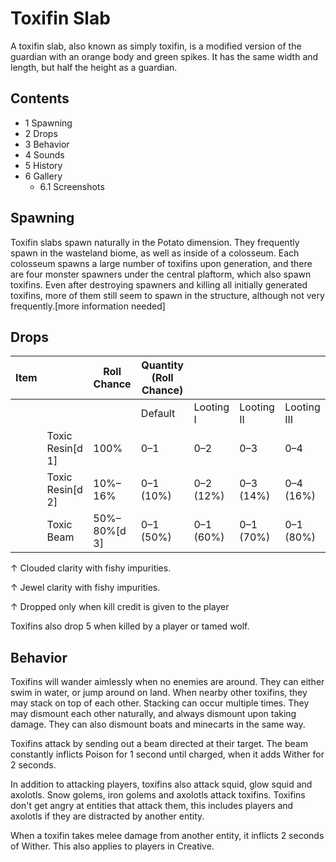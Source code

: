 # Toxifin Slab
A toxifin slab, also known as simply toxifin, is a modified version of the guardian with an orange body and green spikes. It has the same width and length, but half the height as a guardian. 

## Contents
- 1 Spawning
- 2 Drops
- 3 Behavior
- 4 Sounds
- 5 History
- 6 Gallery
	- 6.1 Screenshots

## Spawning
Toxifin slabs spawn naturally in the Potato dimension. They frequently spawn in the wasteland biome, as well as inside of a colosseum. Each colosseum spawns a large number of toxifins upon generation, and there are four monster spawners under the central plaftorm, which also spawn toxifins. Even after destroying spawners and killing all initially generated toxifins, more of them still seem to spawn in the structure, although not very frequently.[more information needed]

## Drops
| Item |                  | Roll Chance  | Quantity (Roll Chance) |           |            |             |
|------|------------------|--------------|------------------------|-----------|------------|-------------|
|      |                  |              | Default                | Looting I | Looting II | Looting III |
|      | Toxic Resin[d 1] | 100%         | 0–1                    | 0–2       | 0–3        | 0–4         |
|      | Toxic Resin[d 2] | 10%–16%      | 0–1 (10%)              | 0–2 (12%) | 0–3 (14%)  | 0–4 (16%)   |
|      | Toxic Beam       | 50%–80%[d 3] | 0–1 (50%)              | 0–1 (60%) | 0–1 (70%)  | 0–1 (80%)   |


↑ Clouded clarity with fishy impurities.

↑ Jewel clarity with fishy impurities.

↑ Dropped only when kill credit is given to the player


Toxifins also drop 5 when killed by a player or tamed wolf.

## Behavior
Toxifins will wander aimlessly when no enemies are around. They can either swim in water, or jump around on land. When nearby other toxifins, they may stack on top of each other. Stacking can occur multiple times. They may dismount each other naturally, and always dismount upon taking damage. They can also dismount boats and minecarts in the same way.

Toxifins attack by sending out a beam directed at their target. The beam constantly inflicts Poison for 1 second until charged, when it adds Wither for 2 seconds.

In addition to attacking players, toxifins also attack squid, glow squid and axolotls. Snow golems, iron golems and axolotls attack toxifins. Toxifins don't get angry at entities that attack them, this includes players and axolotls if they are distracted by another entity.

When a toxifin takes melee damage from another entity, it inflicts 2 seconds of Wither. This also applies to players in Creative.


